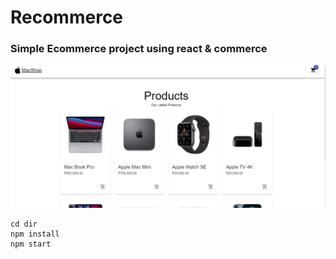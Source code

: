 # Recommerce

### Simple Ecommerce project using react & commerce

![alt text](./recommerce.PNG "Title")

```
cd dir
npm install
npm start
```
